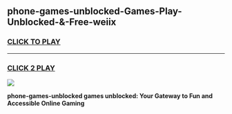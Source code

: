 
## phone-games-unblocked-Games-Play-Unblocked-&-Free-weiix
<h3>
<a href="https://premium76.site?title=phone-games-unblocked&ref=24A">CLICK TO PLAY</a></h3>
<hr>

<h3>
<a href="https://premium76.site?title=phone-games-unblocked&ref=24A">CLICK 2 PLAY</a>
  
</h3>

<a href="https://premium76.site?title=phone-games-unblocked&ref=24A"><img src="https://clearcache.store/games.png"></a>


**phone-games-unblocked games unblocked: Your Gateway to Fun and Accessible Online Gaming**

